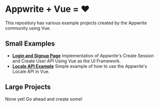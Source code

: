 # Appwrite + Vue = ❤️

This repository has various example projects created by the Appwrite community using Vue.

## Small Examples

- [**Login and Signup Page**](/example-auth/) Implementation of Appwrite's Create Session and Create User API Using Vue as the UI Framework.
- [**Locale API Example**](/example-locale_api/) Simple example of how to use the Appwrite's Locale API in Vue.

## Large Projects

None yet! Go ahead and create some!
